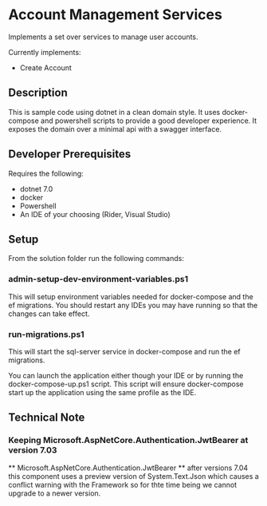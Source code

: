 # Account Management Services
Implements a set over services to manage user accounts.

Currently implements:
+ Create Account

## Description ##
This is sample code using dotnet in a clean domain style.  It uses docker-compose and powershell scripts to provide a good developer experience.  It exposes the domain over a minimal api with a swagger interface.

## Developer Prerequisites ##
Requires the following:
+ dotnet 7.0
+ docker
+ Powershell
+ An IDE of your choosing (Rider, Visual Studio)

## Setup ##
From the solution folder run the following commands:
### admin-setup-dev-environment-variables.ps1 ###
This will setup environment variables needed for docker-compose and the ef migrations.  You should restart any IDEs you may have running so that the changes can take effect.

### run-migrations.ps1  ##
This will start the sql-server service in docker-compose and run the ef migrations.

You can launch the application either though your IDE or by running the docker-compose-up.ps1 script.  This script will ensure docker-compose start up the application using the same profile as the IDE.



## Technical Note ##
### Keeping Microsoft.AspNetCore.Authentication.JwtBearer at version 7.03 ###
** Microsoft.AspNetCore.Authentication.JwtBearer ** after versions 7.04 this component uses a preview version of System.Text.Json which causes a conflict warning with the Framework so for thte time being we cannot upgrade to a newer version.

